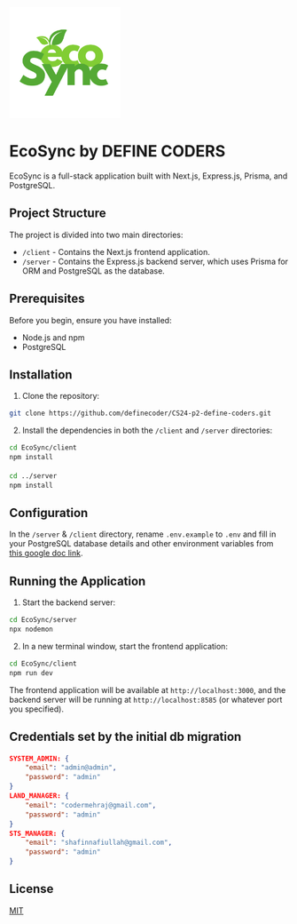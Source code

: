<img src="https://github.com/definecoder/test-devops-hack/blob/main/EcoSync.png?raw=true"  width="200" height="200">

# **EcoSync** by DEFINE CODERS
EcoSync is a full-stack application built with Next.js, Express.js, Prisma, and PostgreSQL.

## Project Structure

The project is divided into two main directories:

- `/client` - Contains the Next.js frontend application.
- `/server` - Contains the Express.js backend server, which uses Prisma for ORM and PostgreSQL as the database.

## Prerequisites

Before you begin, ensure you have installed:

- Node.js and npm
- PostgreSQL

## Installation

1. Clone the repository:

```bash
git clone https://github.com/definecoder/CS24-p2-define-coders.git
```

2. Install the dependencies in both the `/client` and `/server` directories:

```bash
cd EcoSync/client
npm install

cd ../server
npm install
```

## Configuration

In the `/server` & `/client` directory, rename `.env.example` to `.env` and fill in your PostgreSQL database details and other environment variables from [this google doc link](https://docs.google.com/document/d/1j1UFD3U4ejqeDRb26N9WffqvaLzwYYAxGY2OaWlZTO4/edit?usp=sharing).

## Running the Application

1. Start the backend server:

```bash
cd EcoSync/server
npx nodemon
```

2. In a new terminal window, start the frontend application:

```bash
cd EcoSync/client
npm run dev
```

The frontend application will be available at `http://localhost:3000`, and the backend server will be running at `http://localhost:8585` (or whatever port you specified).

## Credentials set by the initial db migration
```json
SYSTEM_ADMIN: {
    "email": "admin@admin",
    "password": "admin"
}
LAND_MANAGER: {
    "email": "codermehraj@gmail.com",
    "password": "admin"
}
STS_MANAGER: {
    "email": "shafinnafiullah@gmail.com",
    "password": "admin"
}
```

## License

[MIT](https://choosealicense.com/licenses/mit/)
